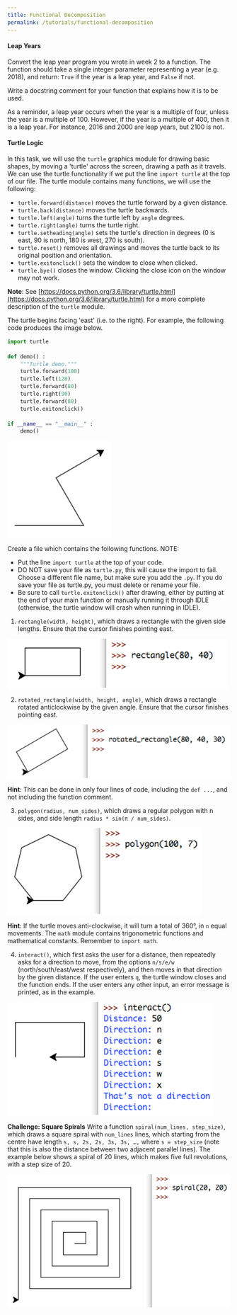 ```yaml
---
title: Functional Decomposition
permalink: /tutorials/functional-decomposition
---
```


#### Leap Years

Convert the leap year program you wrote in week 2 to a function. The function should take a single integer parameter representing a year (e.g. 2018), and return: `True` if the year is a leap year, and `False` if not.

Write a docstring comment for your function that explains how it is to be used.

As a reminder, a leap year occurs when the year is a multiple of four, unless the year is a multiple of 100. However, if the year is a multiple of 400, then it is a leap year. For instance, 2016 and 2000 are leap years, but 2100 is not.

#### Turtle Logic

In this task, we will use the `turtle` graphics module for drawing basic shapes, by moving a 'turtle' across the screen, drawing a path as it travels. We can use the turtle functionality if we put the line `import turtle` at the top of our file. The turtle module contains many functions, we will use the following:


- `turtle.forward(distance)` moves the turtle forward by a given distance.
- `turtle.back(distance)` moves the turtle backwards.
- `turtle.left(angle)` turns the turtle left by `angle` degrees.
- `turtle.right(angle)` turns the turtle right.
- `turtle.setheading(angle)` sets the turtle's direction in degrees (0 is east, 90 is north, 180 is west, 270 is south).
- `turtle.reset()` removes all drawings and moves the turtle back to its original position and orientation.
- `turtle.exitonclick()` sets the window to close when clicked.
- `turtle.bye()` closes the window. Clicking the close icon on the window may not work.

<div class="important">

**Note**: See [https://docs.python.org/3.6/library/turtle.html](https://docs.python.org/3.6/library/turtle.html) for a more complete description of the `turtle` module.

</div>

The turtle begins facing 'east' (i.e. to the right). For example, the following code produces the image below. 

<div class="viz">

```python
import turtle

def demo() :
    """Turtle demo."""
    turtle.forward(100)
    turtle.left(120)
    turtle.forward(80)
    turtle.right(90)
    turtle.forward(80)
    turtle.exitonclick()

if __name__ == "__main__" :
    demo()
```

</div>

![](images/_02/turtle_1.png)

Create a file which contains the following functions. NOTE: 
- Put the line `import turtle` at the top of your code.
- DO NOT save your file as `turtle.py`, this will cause the import to fail. Choose a different file name, but make sure you add the `.py`. If you do save your file as turtle.py, you must delete or rename your file. 
- Be sure to call `turtle.exitonclick()` after drawing, either by putting at the end of your main function or manually running it through IDLE (otherwise, the turtle window will crash when running in IDLE). 

1. `rectangle(width, height)`, which draws a rectangle with the given side lengths. Ensure that the cursor finishes pointing east.

![](images/_02/turtle_2.png)

2. `rotated_rectangle(width, height, angle)`, which draws a rectangle rotated anticlockwise by the given angle. Ensure that the cursor finishes pointing east. 

![](images/_02/turtle_3.png)

**Hint**: This can be done in only four lines of code, including the `def ...`, and not including the function comment. 

3. `polygon(radius, num_sides)`, which draws a regular polygon with n sides, and side length `radius * sin(π / num_sides)`.

![](images/_02/turtle_4.png)

**Hint**: If the turtle moves anti-clockwise, it will turn a total of 360°, in `n` equal movements. The `math` module contains trigonometric functions and mathematical constants. Remember to `import math`. 

4. `interact()`, which first asks the user for a distance, then repeatedly asks for a direction to move, from the options `n/s/e/w` (north/south/east/west respectively), and then moves in that direction by the given distance. If the user enters `q`, the turtle window closes and the function ends. If the user enters any other input, an error message is printed, as in the example.

![](images/_02/turtle_5.png)

<div class="extra">

**Challenge: Square Spirals**
Write a function `spiral(num_lines, step_size)`, which draws a square spiral with `num_lines` lines, which starting from the centre have length `s, s, 2s, 2s, 3s, 3s, …,` where `s = step_size` (note that this is also the distance between two adjacent parallel lines). The example below shows a spiral of 20 lines, which makes five full revolutions, with a step size of 20. 

</div>

![](images/_02/turtle_6.png)